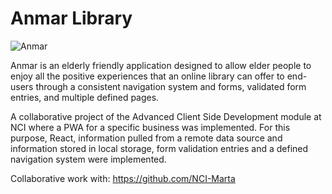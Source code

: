 # Anmar Library

![Anmar](https://github.com/anav-dev/react-finalproject-ca2/blob/main/image-anmar-hero%402x.jpg)

Anmar is an elderly friendly application designed to allow elder people to enjoy all the positive experiences that an online library can offer to end-users through a consistent navigation system and forms, validated form entries, and multiple defined pages.

A collaborative project of the Advanced Client Side Development module at NCI where a PWA for a specific business was implemented. 
For this purpose, React, information pulled from a remote data source and information stored in local storage, form validation entries and a defined navigation system were implemented.

Collaborative work with: https://github.com/NCI-Marta

